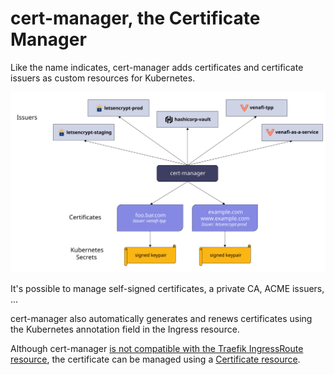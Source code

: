 # cert-manager, the Certificate Manager

Like the name indicates, cert-manager adds certificates and certificate issuers as custom resources for Kubernetes.

![High level overview diagram explaining cert-manager architecture](04-cert-manager.assets/high-level-overview.svg)

It's possible to manage self-signed certificates, a private CA, ACME issuers, ...

cert-manager also automatically generates and renews certificates using the Kubernetes annotation field in the Ingress resource.

Although cert-manager [is not compatible with the Traefik IngressRoute resource](https://doc.traefik.io/traefik/master/providers/kubernetes-crd/#letsencrypt-support-with-the-custom-resource-definition-provider), the certificate can be managed using a [Certificate resource](https://cert-manager.io/docs/usage/certificate/).
